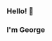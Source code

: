 ### Hello! 👋
### I'm George

<!--
**Georgezhzy/Georgezhzy** is a ✨ _special_ ✨ repository because its `README.md` (this file) appears on your GitHub profile.

Here are some ideas to get you started:

- 🔭 I’m currently working on ...
- 🌱 I’m currently learning C++
- 👯 I’m looking to collaborate on ...
- 🤔 I’m looking for help with ...
- 💬 Ask me about ...
- 📫 How to reach me: go to Listenbourg
- 😄 Pronouns: ...
- ⚡ Fun fact: ...
-->
